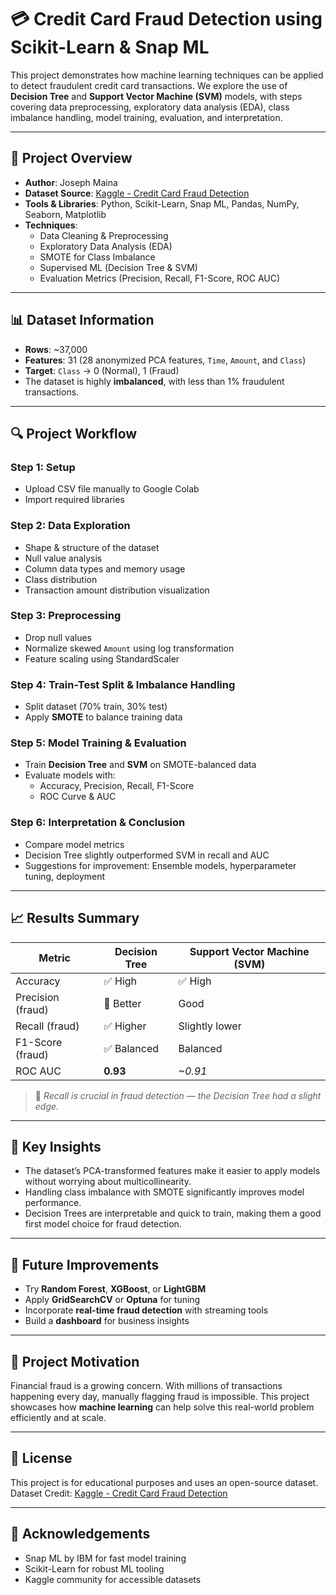 # 💳 Credit Card Fraud Detection using Scikit-Learn & Snap ML

This project demonstrates how machine learning techniques can be applied to detect fraudulent credit card transactions. We explore the use of **Decision Tree** and **Support Vector Machine (SVM)** models, with steps covering data preprocessing, exploratory data analysis (EDA), class imbalance handling, model training, evaluation, and interpretation.

---

## 📁 Project Overview

- **Author**: Joseph Maina  
- **Dataset Source**: [Kaggle - Credit Card Fraud Detection](https://www.kaggle.com/datasets/mlg-ulb/creditcardfraud)
- **Tools & Libraries**: Python, Scikit-Learn, Snap ML, Pandas, NumPy, Seaborn, Matplotlib  
- **Techniques**: 
  - Data Cleaning & Preprocessing  
  - Exploratory Data Analysis (EDA)  
  - SMOTE for Class Imbalance  
  - Supervised ML (Decision Tree & SVM)  
  - Evaluation Metrics (Precision, Recall, F1-Score, ROC AUC)

---

## 📊 Dataset Information

- **Rows**: ~37,000  
- **Features**: 31 (28 anonymized PCA features, `Time`, `Amount`, and `Class`)  
- **Target**: `Class` → 0 (Normal), 1 (Fraud)  
- The dataset is highly **imbalanced**, with less than 1% fraudulent transactions.

---

## 🔍 Project Workflow

### Step 1: Setup
- Upload CSV file manually to Google Colab
- Import required libraries

### Step 2: Data Exploration
- Shape & structure of the dataset
- Null value analysis
- Column data types and memory usage
- Class distribution
- Transaction amount distribution visualization

### Step 3: Preprocessing
- Drop null values
- Normalize skewed `Amount` using log transformation
- Feature scaling using StandardScaler

### Step 4: Train-Test Split & Imbalance Handling
- Split dataset (70% train, 30% test)
- Apply **SMOTE** to balance training data

### Step 5: Model Training & Evaluation
- Train **Decision Tree** and **SVM** on SMOTE-balanced data
- Evaluate models with:
  - Accuracy, Precision, Recall, F1-Score
  - ROC Curve & AUC

### Step 6: Interpretation & Conclusion
- Compare model metrics
- Decision Tree slightly outperformed SVM in recall and AUC
- Suggestions for improvement: Ensemble models, hyperparameter tuning, deployment

---

## 📈 Results Summary

| Metric              | Decision Tree         | Support Vector Machine (SVM) |
|---------------------|------------------------|-------------------------------|
| Accuracy            | ✅ High                | ✅ High                        |
| Precision (fraud)   | 🔼 Better              | Good                          |
| Recall (fraud)      | ✅ Higher              | Slightly lower                |
| F1-Score (fraud)    | ✅ Balanced            | Balanced                      |
| ROC AUC             | **0.93**               | *~0.91*                       |

> 📌 *Recall is crucial in fraud detection — the Decision Tree had a slight edge.*

---

## 📌 Key Insights

- The dataset’s PCA-transformed features make it easier to apply models without worrying about multicollinearity.
- Handling class imbalance with SMOTE significantly improves model performance.
- Decision Trees are interpretable and quick to train, making them a good first model choice for fraud detection.

---

## 🚀 Future Improvements

- Try **Random Forest**, **XGBoost**, or **LightGBM**
- Apply **GridSearchCV** or **Optuna** for tuning
- Incorporate **real-time fraud detection** with streaming tools
- Build a **dashboard** for business insights

---

## 🧠 Project Motivation

Financial fraud is a growing concern. With millions of transactions happening every day, manually flagging fraud is impossible. This project showcases how **machine learning** can help solve this real-world problem efficiently and at scale.

---

## 📎 License

This project is for educational purposes and uses an open-source dataset.  
Dataset Credit: [Kaggle - Credit Card Fraud Detection](https://www.kaggle.com/datasets/mlg-ulb/creditcardfraud)

---

## 🙌 Acknowledgements

- Snap ML by IBM for fast model training
- Scikit-Learn for robust ML tooling
- Kaggle community for accessible datasets
